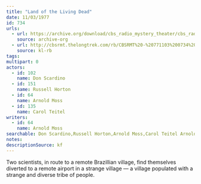 ```yaml
---
title: "Land of the Living Dead"
date: 11/03/1977
id: 734
urls: 
  - url: https://archive.org/download/cbs_radio_mystery_theater/cbs_radio_mystery_theater-0701-0750.zip/cbs_radio_mystery_theater-0701-0750%2Fcbsrmt_0734_land_of_the_living_dead.mp3
    source: archive-org
  - url: http://cbsrmt.thelongtrek.com/rb/CBSRMT%20-%20771103%200734%20Land%20of%20the%20Living%20Dead_WLNH-FM_rb.mp3
    source: kl-rb
tags: 
multipart: 0
actors:  
  - id: 102
    name: Don Scardino  
  - id: 151
    name: Russell Horton  
  - id: 64
    name: Arnold Moss  
  - id: 135
    name: Carol Teitel
writers:  
  - id: 64
    name: Arnold Moss
searchable: Don Scardino,Russell Horton,Arnold Moss,Carol Teitel Arnold Moss
notes: 
descriptionSource: kf
---
```

Two scientists, in route to a remote Brazillian village, find themselves diverted to a remote airport in a strange village — a village populated with a strange and diverse tribe of people.